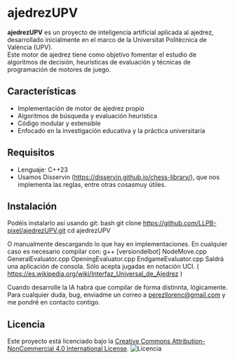 # ajedrezUPV

**ajedrezUPV** es un proyecto de inteligencia artificial aplicada al ajedrez, desarrollado inicialmente en el marco de la Universitat Politècnica de València (UPV).  
Este motor de ajedrez tiene como objetivo fomentar el estudio de algoritmos de decisión, heurísticas de evaluación y técnicas de programación de motores de juego.

## Características

- Implementación de motor de ajedrez propio
- Algoritmos de búsqueda y evaluación heurística
- Código modular y extensible
- Enfocado en la investigación educativa y la práctica universitaria

## Requisitos

- Lenguaje: C++23
- Usamos Disservin (https://disservin.github.io/chess-library/), que nos implementa las reglas, entre otras cosasmuy útiles.

## Instalación
Podéis instalarlo así usando git:
bash
git clone https://github.com/LLPB-pixel/ajedrezUPV.git
cd ajedrezUPV

O manualmente descargando lo que hay en implementaciones.
En cualquier caso es necesario compilar con:
g++ [versiondelbot] NodeMove.cpp GeneralEvaluator.cpp OpeningEvaluator.cpp EndgameEvaluator.cpp 
Saldrá una aplicación de consola. Sólo acepta jugadas en notación UCI. ( https://es.wikipedia.org/wiki/Interfaz_Universal_de_Ajedrez )

Cuando desarrolle la IA habrá que compilar de forma distinnta, lógicamente.
Para cualquier duda, bug, enviadme un correo a perezllorenc@gmail.com y me pondré en contacto contigo. 


## Licencia
Este proyecto está licenciado bajo la [Creative Commons Attribution-NonCommercial 4.0 International License](https://creativecommons.org/licenses/by-nc/4.0/).
![Licencia](https://img.shields.io/badge/License-CC%20BY--NC%204.0-lightgrey.svg)







